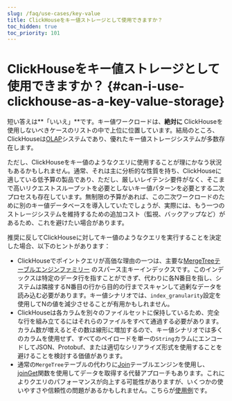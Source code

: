 ```yaml
---
slug: /faq/use-cases/key-value
title: ClickHouseをキー値ストレージとして使用できますか？
toc_hidden: true
toc_priority: 101
---
```



# ClickHouseをキー値ストレージとして使用できますか？ {#can-i-use-clickhouse-as-a-key-value-storage}

短い答えは**「いいえ」**です。キー値ワークロードは、<span class="text-danger">**絶対に**</span> ClickHouseを使用しないべきケースのリストの中で上位に位置しています。結局のところ、ClickHouseは[OLAP](../../faq/general/olap.md)システムであり、優れたキー値ストレージシステムが多数存在します。

ただし、ClickHouseをキー値のようなクエリに使用することが理にかなう状況もあるかもしれません。通常、それは主に分析的な性質を持ち、ClickHouseに適している低予算の製品であり、ただし、厳しいレイテンシ要件がなく、そこまで高いリクエストスループットを必要としないキー値パターンを必要とする二次プロセスも存在しています。無制限の予算があれば、この二次ワークロードのために別のキー値データベースを導入していたでしょうが、実際には、もう一つのストレージシステムを維持するための追加コスト（監視、バックアップなど）があるため、これを避けたい場合があります。

推奨に反してClickHouseに対してキー値のようなクエリを実行することを決定した場合、以下のヒントがあります：

- ClickHouseでポイントクエリが高価な理由の一つは、主要な[MergeTreeテーブルエンジンファミリー](../..//engines/table-engines/mergetree-family/mergetree.md) のスパース主キーインデックスです。このインデックスは特定のデータ行を指すことができず、代わりに各N番目を指し、システムは隣接するN番目の行から目的の行までスキャンして過剰なデータを読み込む必要があります。キー値シナリオでは、`index_granularity`設定を使用してNの値を減少させることが有用かもしれません。
- ClickHouseは各カラムを別々のファイルセットに保持しているため、完全な行を組み立てるにはそれらのファイルをすべて通過する必要があります。カラム数が増えるとその数は線形に増加するので、キー値シナリオでは多くのカラムを使用せず、すべてのペイロードを単一の`String`カラムにエンコードしてJSON、Protobuf、または適切なシリアライズ形式を使用することを避けることを検討する価値があります。
- 通常の`MergeTree`テーブルの代わりに[Join](../../engines/table-engines/special/join.md)テーブルエンジンを使用し、[joinGet](../../sql-reference/functions/other-functions.md#joinget)関数を使用してデータを取得する代替アプローチもあります。これによりクエリのパフォーマンスが向上する可能性がありますが、いくつかの使いやすさや信頼性の問題があるかもしれません。こちらが[使用例](https://github.com/ClickHouse/ClickHouse/blob/master/tests/queries/0_stateless/00800_versatile_storage_join.sql#L49-L51)です。
